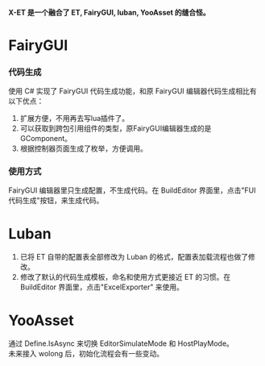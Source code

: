 #### X-ET 是一个融合了 ET, FairyGUI, luban, YooAsset 的缝合怪。

# FairyGUI
### 代码生成
使用 C# 实现了 FairyGUI 代码生成功能，和原 FairyGUI 编辑器代码生成相比有以下优点：
1. 扩展方便，不用再去写lua插件了。
2. 可以获取到跨包引用组件的类型，原FairyGUI编辑器生成的是GComponent。
3. 根据控制器页面生成了枚举，方便调用。  
### 使用方式
FairyGUI 编辑器里只生成配置，不生成代码。在 BuildEditor 界面里，点击"FUI代码生成"按钮，来生成代码。

# Luban
1. 已将 ET 自带的配置表全部修改为 Luban 的格式，配置表加载流程也做了修改。
2. 修改了默认的代码生成模板，命名和使用方式更接近 ET 的习惯。在 BuildEditor 界面里，点击"ExcelExporter" 来使用。

# YooAsset
通过 Define.IsAsync 来切换 EditorSimulateMode 和 HostPlayMode。  
未来接入 wolong 后，初始化流程会有一些变动。
